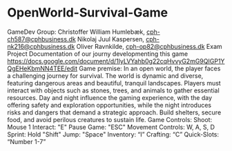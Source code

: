 # OpenWorld-Survival-Game
GameDev Group: 
Christoffer William Humlebæk,  cph-ch587@cphbusiness.dk
Nikolaj Juul Kaspersen, cph-nk216@cphbusiness.dk
Oliver Ravnkilde, cph-op82@cphbusiness.dk
Exam Project
Documentation of our journy developmenting this game https://docs.google.com/document/d/1lyLVYahb0g22cqHvvyG2mG9QIGP1YQgEHeKbmNN4TEE/edit
Game premise: 
In an open world, the player faces a challenging journey for survival. The world is dynamic and diverse, featuring dangerous areas and beautiful, tranquil landscapes. Players must interact with objects such as stones, trees, and animals to gather essential resources.
Day and night influence the gaming experience, with the day offering safety and exploration opportunities, while the night introduces risks and dangers that demand a strategic approach. Build shelters, secure food, and avoid perilous creatures to sustain life.
Game Controls: 
Shoot: Mouse 1 
Interact: "E" 
Pause Game: "ESC"
Movement Controls: W, A, S, D 
Sprint: Hold "Shift" 
Jump: "Space" 
Inventory: “I” 
Crafting: “C”
Quick-Slots: “Number 1-7”


